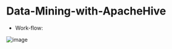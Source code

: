 # Data-Mining-with-ApacheHive

* Work-flow:

![image](https://github.com/Narius2030/Data-Mining-with-ApacheHive/assets/94912102/a50e9c4e-cf57-4381-90e7-f8d9901af205)
